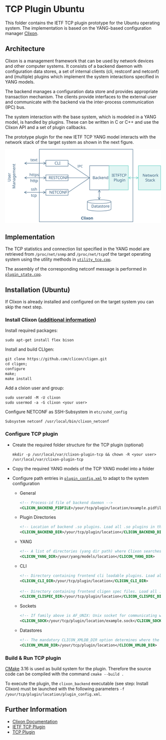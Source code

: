 # TCP Plugin Ubuntu

This folder contains the IETF TCP plugin prototype for the Ubuntu operating system. The implementation is based on the YANG-based configuration manager [Clixon](https://github.com/clicon/clixon).

## Architecture

Clixon is a management framework that can be used by network devices and other computer systems. It consists of a backend daemon with configuration data stores, a set of internal clients (cli, restconf and netconf) and (multiple) plugins which implement the system interactions specified in YANG models.

The backend manages a configuration data store and provides appropriate transaction mechanism. The clients provide interfaces to the external user and communicate with the backend via the inter-process communication (IPC) bus.

The system interaction with the base system, which is modeled in a YANG model, is handled by plugins. These can be written in C or C++ and use the Clixon API and a set of plugin callbacks.

The prototype plugin for the new IETF TCP YANG model interacts with the network stack of the target system as shown in the next figure.

![architecture](../images/plugin-architecture.svg)

## Implementation

The TCP statistics and connection list specified in the YANG model are retrieved from `/proc/net/snmp` and `/proc/net/tcp`of the target operating system using the utility methods in [`utility_tcp.cpp`](utility_tcp.cpp).

The assembly of the corresponding netconf message is performed in [`plugin_state.cpp`](plugin_state.cpp).

## Installation (Ubuntu)

If Clixon is already installed and configured on the target system you can skip the next step.

### Install Clixon ([additional information](https://clixon-docs.readthedocs.io/en/latest/install.html#))

Install required packages:

```
sudo apt-get install flex bison
```

Install and build CLIgen:  

```
git clone https://github.com/clicon/cligen.git
cd cligen;
configure
make;
make install
```

Add a clxion user and group:

```
sudo useradd -M -U clixon
sudo usermod -a -G clixon <your user>
```

Configure NETCONF as SSH-Subsystem in `etc/sshd_config`

```
Subsystem netconf /usr/local/bin/clixon_netconf
```

### Configure TCP plugin

- Create the required folder structure for the TCP plugin (optional)

    ```
    mkdir -p /usr/local/var/clixon-plugin-tcp && chown -R <your user> /usr/local/var/clixon-plugin-tcp
    ```

- Copy the required YANG models of the TCP YANG model into a folder

- Configure path entries in [`plugin_config.xml`](plugin_config.xml) to adapt to the system configuration

    - General

        ```xml
        <!-- Process-id file of backend daemon -->
        <CLICON_BACKEND_PIDFILE>/your/tcp/plugin/location/example.pidfile</CLICON_BACKEND_PIDFILE>
        ```

    - Plugin Directories

        ```xml
        <!-- Location of backend .so plugins. Load all .so plugins in this dir as backend plugins -->
        <CLICON_BACKEND_DIR>/your/tcp/plugin/location</CLICON_BACKEND_DIR>
        ```

    - YANG

        ```xml
        <!-- A list of directories (yang dir path) where Clixon searches for module and submodules. -->
        <CLICON_YANG_DIR>/your/yang/models/location</CLICON_YANG_DIR>
        ```

    - CLI

        ```xml
        <!-- Directory containing frontend cli loadable plugins. Load all .so plugins in this directory as CLI object plugins.  -->
        <CLICON_CLI_DIR>/your/tcp/plugin/location</CLICON_CLI_DIR>

        <!-- Directory containing frontend cligen spec files. Load all .cli files in this directory as CLI specificationfiles.  -->
        <CLICON_CLISPEC_DIR>/your/tcp/plugin/location</CLICON_CLISPEC_DIR>
        ```

    - Sockets

        ```xml
        <!-- If family above is AF_UNIX: Unix socket for communicating with clixon_backend. -->
        <CLICON_SOCK>/your/tcp/plugin/location/example.sock</CLICON_SOCK>
        ```

    - Datastores

        ```xml
        <!-- The mandatory CLICON_XMLDB_DIR option determines where the datastores are placed -->
        <CLICON_XMLDB_DIR>/your/tcp/plugin/location</CLICON_XMLDB_DIR>
        ```

### Build & Run TCP plugin

[CMake](https://cmake.org/) 3.16 is used as build system for the plugin. Therefore the source code can be compiled with the command `cmake --build .`

To execute the plugin, the `clixon_backend` executable (see step: Install Clixon) must be launched  with the following parameters `-f /your/tcp/plugin/location/plugin_config.xml`.

## Further Information

- [Clixon Documentation](https://clixon-docs.readthedocs.io/en/latest/index.html#)
- [IETF TCP Plugin](https://datatracker.ietf.org/doc/html/draft-ietf-tcpm-yang-tcp)
- [TCP Plugin](../Forschungskolloquium_SimonBauer_MartinMager_ProfScharf.pdf)
